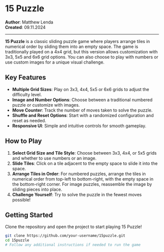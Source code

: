 # 15 Puzzle

**Author**: Matthew Lenda  
**Created**: 09.11.2024

---

**15 Puzzle** is a classic sliding puzzle game where players arrange tiles in numerical order by sliding them into an empty space. The game is traditionally played on a 4x4 grid, but this version allows customization with 3x3, 5x5 and 6x6 grid options. You can also choose to play with numbers or use custom images for a unique visual challenge.

## Key Features
- **Multiple Grid Sizes**: Play on 3x3, 4x4, 5x5 or 6x6 grids to adjust the difficulty level.
- **Image and Number Options**: Choose between a traditional numbered puzzle or customize with images.
- **Move Counter**: Track the number of moves taken to solve the puzzle.
- **Shuffle and Reset Options**: Start with a randomized configuration and reset as needed.
- **Responsive UI**: Simple and intuitive controls for smooth gameplay.

## How to Play
1. **Select Grid Size and Tile Style**: Choose between 3x3, 4x4, or 5x5 grids and whether to use numbers or an image.
2. **Slide Tiles**: Click on a tile adjacent to the empty space to slide it into the space.
3. **Arrange Tiles in Order**: For numbered puzzles, arrange the tiles in numerical order from top-left to bottom-right, with the empty space in the bottom-right corner. For image puzzles, reassemble the image by sliding pieces into place.
4. **Challenge Yourself**: Try to solve the puzzle in the fewest moves possible!

## Getting Started
Clone the repository and open the project to start playing 15 Puzzle!

```bash
git clone https://github.com/your-username/15puzzle.git
cd 15puzzle
# Follow any additional instructions if needed to run the game
